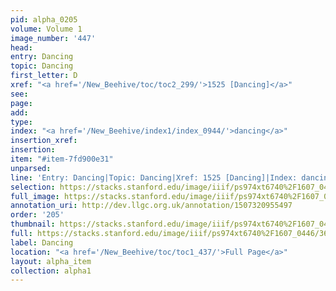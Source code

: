 ```yaml
---
pid: alpha_0205
volume: Volume 1
image_number: '447'
head: 
entry: Dancing
topic: Dancing
first_letter: D
xref: "<a href='/New_Beehive/toc/toc2_299/'>1525 [Dancing]</a>"
see: 
page: 
add: 
type: 
index: "<a href='/New_Beehive/index1/index_0944/'>dancing</a>"
insertion_xref: 
insertion: 
item: "#item-7fd900e31"
unparsed: 
line: 'Entry: Dancing|Topic: Dancing|Xref: 1525 [Dancing]|Index: dancing|#item-7fd900e31'
selection: https://stacks.stanford.edu/image/iiif/ps974xt6740%2F1607_0446/365,2395,3039,401/full/0/default.jpg
full_image: https://stacks.stanford.edu/image/iiif/ps974xt6740%2F1607_0446/full/full/0/default.jpg
annotation_uri: http://dev.llgc.org.uk/annotation/1507320955497
order: '205'
thumbnail: https://stacks.stanford.edu/image/iiif/ps974xt6740%2F1607_0446/365,2395,600,180/250,/0/default.jpg
full: https://stacks.stanford.edu/image/iiif/ps974xt6740%2F1607_0446/365,2395,3039,401/full/0/default.jpg
label: Dancing
location: "<a href='/New_Beehive/toc/toc1_437/'>Full Page</a>"
layout: alpha_item
collection: alpha1
---
```

